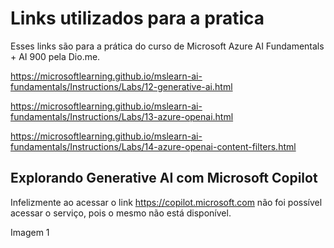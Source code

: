 # Links utilizados para a pratica

Esses links são para a prática do curso de Microsoft Azure AI Fundamentals + AI 900 pela Dio.me.

https://microsoftlearning.github.io/mslearn-ai-fundamentals/Instructions/Labs/12-generative-ai.html

https://microsoftlearning.github.io/mslearn-ai-fundamentals/Instructions/Labs/13-azure-openai.html

https://microsoftlearning.github.io/mslearn-ai-fundamentals/Instructions/Labs/14-azure-openai-content-filters.html

## Explorando Generative AI com Microsoft Copilot

Infelizmente ao acessar o link https://copilot.microsoft.com não foi possível acessar o serviço, pois o mesmo não está disponível.

Imagem 1

